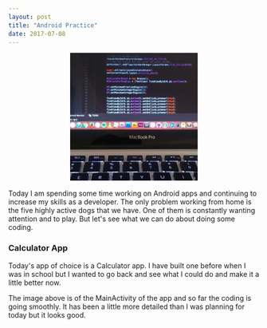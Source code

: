 ```yaml
---
layout: post
title: "Android Practice"
date: 2017-07-08
---
```



<p align="center">
  <img src="/images/code1.jpg" width="256" title="Calculator App">
</p>

Today I am spending some time working on Android apps and continuing to increase my skills as a developer.  The only problem working from home is the five highly active dogs that we have.  One of them is constantly wanting attention and to play.  But let's see what we can do about doing some coding.

### Calculator App

Today's app of choice is a Calculator app.  I have built one before when I was in school but I wanted to go back and see what I could do and make it a little better now.

The image above is of the MainActivity of the app and so far the coding is going smoothly.  It has been a little more detailed than I was planning for today but it looks good.
